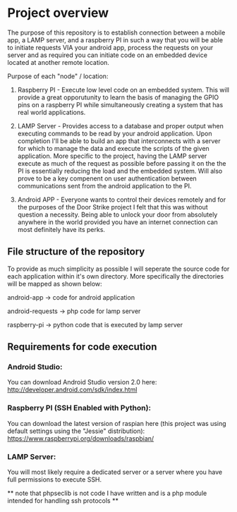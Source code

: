 # Project overview

The purpose of this repository is to establish connection between a mobile app, a LAMP server, and a raspberry PI in such a way that you will be able to initiate requests VIA your android app, process the requests on your server and as required you can initiate code on an embedded device located at another remote location.

Purpose of each "node" / location:

1. Raspberry PI - Execute low level code on an embedded system. This will provide a great opporutunity to learn the basis of managing the GPIO pins on a raspberry PI while simultaneously creating a system that has real world applications.

2. LAMP Server - Provides access to a database and proper output when executing commands to be read by your android application. Upon completion I'll be able to build an app that interconnects with a server for which to manage the data and execute the scripts of the given application. More specific to the project, having the LAMP server execute as much of the request as possible before passing it on the the PI is essentially reducing the load and the embedded system. Will also prove to be a key compenent on user authentication between communications sent from the android application to the PI.

3. Android APP - Everyone wants to control their devices remotely and for the purposes of the Door Strike project I felt that this was without question a necessity. Being able to unlock your door from absolutely anywhere in the world provided you have an internet connection can most definitely have its perks.

## File structure of the repository

To provide as much simplicity as possible I will seperate the source code for each application within it's own directory. More specifically the directories will be mapped as shown below:

  android-app -> code for android application
  
  android-requests -> php code for lamp server
  
  raspberry-pi -> python code that is executed by lamp server


## Requirements for code execution

### Android Studio:

You can download Android Studio version 2.0 here: http://developer.android.com/sdk/index.html

### Raspberry PI (SSH Enabled with Python):

You can download the latest version of raspian here (this project was using default settings using the "Jessie" distribution): https://www.raspberrypi.org/downloads/raspbian/ 

### LAMP Server: 

You will most likely require a dedicated server or a server where you have full permissions to execute SSH.







** note that phpseclib is not code I have written and is a php module intended for handling ssh protocols **




